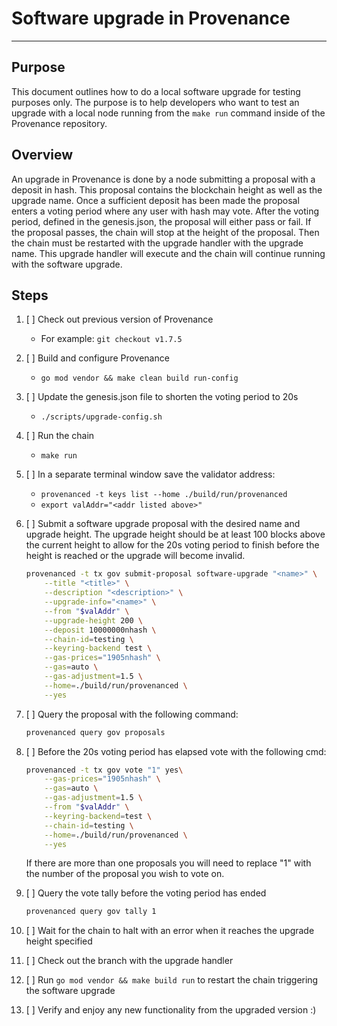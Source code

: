 # Software upgrade in Provenance
---

## Purpose
This document outlines how to do a local software upgrade for testing purposes only.  The purpose is to help developers who want to test an upgrade with a local node running from the `make run` command inside of the Provenance repository.

## Overview
An upgrade in Provenance is done by a node submitting a proposal with a deposit in hash.  This proposal contains the blockchain height as well as the upgrade name.  Once a sufficient deposit has been made the proposal enters a voting period where any user with hash may vote.  After the voting period, defined in the genesis.json, the proposal will either pass or fail.  If the proposal passes, the chain will stop at the height of the proposal.  Then the chain must be restarted with the upgrade handler with the upgrade name.  This upgrade handler will execute and the chain will continue running with the software upgrade.

## Steps
1. [ ] Check out previous version of Provenance
    - For example: `git checkout v1.7.5`
   
2. [ ] Build and configure Provenance
    - `go mod vendor && make clean build run-config`
   
3. [ ] Update the genesis.json file to shorten the voting period to 20s
    - `./scripts/upgrade-config.sh`
   
4. [ ] Run the chain
    - `make run`
   
5. [ ] In a separate terminal window save the validator address:
    - `provenanced -t keys list --home ./build/run/provenanced`
    - `export valAddr="<addr listed above>"`
   
6. [ ] Submit a software upgrade proposal with the desired name and upgrade height.  The upgrade height should be at least 100 blocks above the current height to allow for the 20s voting period to finish before the height is reached or the upgrade will become invalid.
   ```bash
   provenanced -t tx gov submit-proposal software-upgrade "<name>" \
       --title "<title>" \
       --description "<description>" \
       --upgrade-info="<name>" \
       --from "$valAddr" \
       --upgrade-height 200 \
       --deposit 10000000nhash \
       --chain-id=testing \
       --keyring-backend test \
       --gas-prices="1905nhash" \
       --gas=auto \
       --gas-adjustment=1.5 \
       --home=./build/run/provenanced \
       --yes
   ```
   
7. [ ] Query the proposal with the following command:
   ```bash
   provenanced query gov proposals
   ```
   
8. [ ] Before the 20s voting period has elapsed vote with the following cmd:
   ```bash
   provenanced -t tx gov vote "1" yes\
       --gas-prices="1905nhash" \
       --gas=auto \
       --gas-adjustment=1.5 \
       --from "$valAddr" \
       --keyring-backend=test \
       --chain-id=testing \
       --home=./build/run/provenanced \
       --yes
   ```
   If there are more than one proposals you will need to replace "1" with the number of the proposal you wish to vote on.

9. [ ] Query the vote tally before the voting period has ended
   ```bash
   provenanced query gov tally 1
   ```

10. [ ] Wait for the chain to halt with an error when it reaches the upgrade height specified
11. [ ] Check out the branch with the upgrade handler
12. [ ] Run `go mod vendor && make build run` to restart the chain triggering the software upgrade
13. [ ] Verify and enjoy any new functionality from the upgraded version :) 